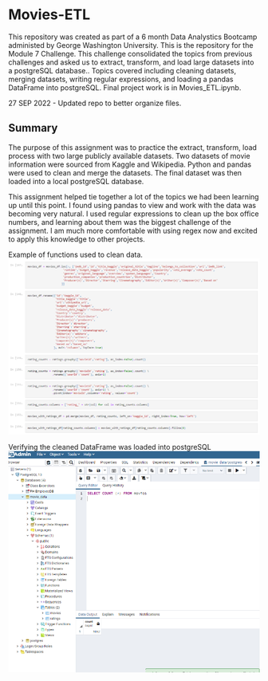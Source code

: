 # Movies-ETL
This repository was created as part of a 6 month Data Analystics Bootcamp administed by George Washington University. This is the repository for the Module 7 Challenge. This challenge consolidated the topics from previous challenges and asked us to extract, transform, and load large datasets into a postgreSQL database.. Topics covered including cleaning datasets, merging datasets, writing regular expressions, and loading a pandas DataFrame into postgreSQL. Final project work is in Movies_ETL.ipynb. 

27 SEP 2022 - Updated repo to better organize files. 

## Summary
The purpose of this assignment was to practice the extract, transform, load process with two large publicly available datasets. Two datasets of movie information were sourced from Kaggle and Wikipedia. Python and pandas were used to clean and merge the datasets. The final dataset was then loaded into a local postgreSQL database. 

This assignment helped tie together a lot of the topics we had been learning up until this point. I found using pandas to view and work with the data was becoming very natural. I used regular expressions to clean up the box office numbers, and learning about them was the biggest challenge of the assignment. I am much more comfortable with using regex now and excited to apply this knowledge to other projects. 

Example of functions used to clean data. 
![Cleaning Example](/Resources/cleaning_example.PNG)


Verifying the cleaned DataFrame was loaded into postgreSQL
![Verifying the data was loaded](/Resources/movies_query.PNG)

